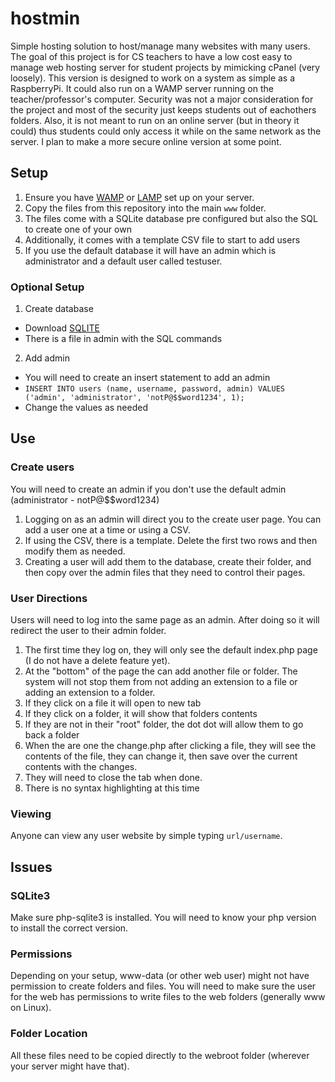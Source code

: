 # hostmin
Simple hosting solution to host/manage many websites with many users. The goal of this project is for CS teachers to have a low cost easy to manage web hosting server for student projects by mimicking cPanel (very loosely). This version is designed to work on a system as simple as a RaspberryPi. It could also run on a WAMP server running on the teacher/professor's computer. Security was not a major consideration for the project and most of the security just keeps students out of eachothers folders. Also, it is not meant to run on an online server (but in theory it could) thus students could only access it while on the same network as the server. I plan to make a more secure online version at some point. 

## Setup
1. Ensure you have [WAMP](https://youtu.be/dWmTOizpO_g) or [LAMP](https://ubuntu.com/server/docs/lamp-applications) set up on your server. 
2. Copy the files from this repository into the main `www` folder.
3. The files come with a SQLite database pre configured but also the SQL to create one of your own
4. Additionally, it comes with a template CSV file to start to add users
5. If you use the default database it will have an admin which is administrator and a default user called testuser.

### Optional Setup
1. Create database
  - Download [SQLITE](https://www.sqlite.org/2024/sqlite-tools-win-x64-3450200.zip)
  - There is a file in admin with the SQL commands
2. Add admin
  - You will need to create an insert statement to add an admin
  - `INSERT INTO users (name, username, password, admin) VALUES ('admin', 'administrator', 'notP@$$word1234', 1);`
  - Change the values as needed

## Use
### Create users
You will need to create an admin if you don't use the default admin (administrator - notP@$$word1234)
1. Logging on as an admin will direct you to the create user page. You can add a user one at a time or using a CSV.
2. If using the CSV, there is a template. Delete the first two rows and then modify them as needed.
3. Creating a user will add them to the database, create their folder, and then copy over the admin files that they need to control their pages.

### User Directions
Users will need to log into the same page as an admin. After doing so it will redirect the user to their admin folder.
1. The first time they log on, they will only see the default index.php page (I do not have a delete feature yet).
2. At the "bottom" of the page the can add another file or folder. The system will not stop them from not adding an extension to a file or adding an extension to a folder.
3. If they click on a file it will open to  new tab
4. If they click on a folder, it will show that folders contents
5. If they are not in their "root" folder, the dot dot will allow them to go back a folder
6. When the are one the change.php after clicking a file, they will see the contents of the file, they can change it, then save over the current contents with the changes.
7. They will need to close the tab when done.
8. There is no syntax highlighting at this time

### Viewing
Anyone can view any user website by simple typing `url/username`. 

## Issues
### SQLite3
Make sure php-sqlite3 is installed. You will need to know your php version to install the correct version.

### Permissions
Depending on your setup, www-data (or other web user) might not have permission to create folders and files. You will need to make sure the user for the web has permissions to write files to the web folders (generally www on Linux).

### Folder Location
All these files need to be copied directly to the webroot folder (wherever your server might have that). 
